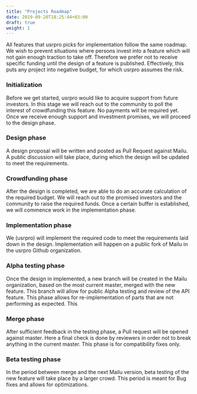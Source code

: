 ```yaml
---
title: "Projects Roadmap"
date: 2019-09-20T18:25:44+03:00
draft: true
weight: 1
---
```

All features that usrpro picks for implementation follow the same roadmap. We wish to prevent situations where persons invest into a feature which will not gain enough traction to take off. Therefore we prefer not to receive specific funding until the design of a feature is published. Effectively, this puts any project into negative budget, for which usrpro assumes the risk.

### Initialization

Before we get started, usrpro would like to acquire support from future investors. In this stage we will reach out to the community to poll the interest of crowdfunding this feature. No payments will be required yet. Once we receive enough support and investment promises, we will proceed to the design phase.

### Design phase

A design proposal will be written and posted as Pull Request against Mailu. A public discussion will take place, during which the design will be updated to meet the requirements.

### Crowdfunding phase

After the design is completed, we are able to do an accurate calculation of the required budget. We will reach out to the promised investors and the community to raise the required funds. Once a certain buffer is established, we will commence work in the implementation phase.

### Implementation phase

We (usrpro) will implement the required code to meet the requirements laid down in the design. Implementation will happen on a public fork of Mailu in the usrpro Github organization.

### Alpha testing phase

Once the design in implemented, a new branch will be created in the Mailu organization, based on the most current master, merged with the new feature. This branch will allow for public Alpha testing and review of the API feature. This phase allows for re-implementation of parts that are not performing as expected. This 

### Merge phase

After sufficient feedback in the testing phase, a Pull request will be opened against master. Here a final check is done by reviewers in order not to break anything in the current master. This phase is for compatibility fixes only.

### Beta testing phase

In the period between merge and the next Mailu version, beta testing of the new feature will take place by a larger crowd. This period is meant for Bug fixes and allows for optimizations.